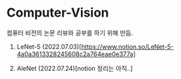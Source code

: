 # Computer-Vision

컴퓨터 비전의 논문 리뷰와 공부를 하기 위해 만듬. 

1. LeNet-5 (2022.07.03)[https://www.notion.so/LeNet-5-4a0a3613328245608c2a764eae0e377a]

2. AleNet (2022.07.24)[notion 정리는 아직..]
